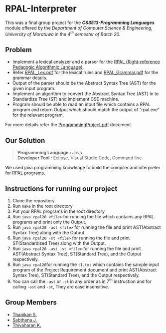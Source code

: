 # RPAL-Interpreter
This was a final group project for the ***CS3513-Programming Languages*** module offered by the _Department of Computer Science & Engineering, University of Moratuwa_ in the _4<sup>th</sup> semester of Batch 20._

## Problem
- Implement a lexical analyzer and a parser for the <a href="docs/About RPAL.pdf">RPAL (Right-reference Pedagogic Algorithmic Language)</a>.
- Refer <a href="docs/RPAL_Lex.pdf">RPAL_Lex.pdf</a> for the lexical rules and <a href="docs/RPAL_Grammer.pdf">RPAL_Grammar.pdf</a> for the grammar details.
- Output of the parser should be the Abstract Syntax Tree (AST) for the given input program.
- Implement an algorithm to convert the Abstract Syntax Tree (AST) in to Standardize Tree (ST) and implement CSE machine.
- Program should be able to read an input file which contains a RPAL program and return Output which should match the output of “rpal.exe“ for the relevant program.

For more details refer the <a href="docs/ProgrammingProject.pdf">ProgrammingProject.pdf</a> document.

## Our Solution 
>__Programming Language :__ Java
<br>__Developer Tool :__ Eclipse, Visual Studio Code, Command line

We used java programming knowleage to build the compiler and interpreter for RPAL programs. 

## Instructions for running our project
1. Clone the repository
2. Run `make` in the root directory
3. Put your RPAL programs in the root directory
4. Run `java rpal20 <file>` for running the file which contains any RPAL programs and print only the Output.
5. Run `java rpal20 -ast <file>` for running the file and print AST(Abstract Syntax Tree) along with the Output
6. Run `java rpal20 -st <file>` for running the file and print ST(Standardized Tree) along with the Output.
7. Run `java rpal20 -ast -st <file>` for running the file and print AST(Abstract Syntax Tree), ST(Standard Tree), and the Output respectively.
8. Run `java rpal20`for running the `t1.txt` which contains the sample input program of the Project Requirement document and print AST(Abstract Syntax Tree), ST(Standard Tree), and the Output respectively.
9. You can call the `-ast` or `-st` in any order as in 7<sup>th</sup> instruction and for calling `-ast` and `-st`, They are case insensitive.


## Group Members
<ul>
  <li><a href="https://github.com/sthanikan2000">Thanikan S.</a></li>
  <li><a href="">Sabthana J.</a></li>
  <li><a href="https://github.com/thiva-k">Thivaharan K.</a></li>
</ul>



